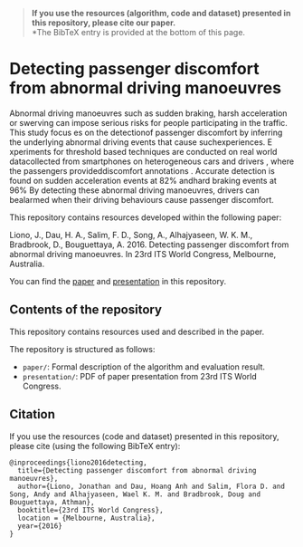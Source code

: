 > **If you use the resources (algorithm, code and dataset) presented in this repository, please cite our paper.**  
*The BibTeX entry is provided at the bottom of this page. 

# Detecting passenger discomfort from abnormal driving manoeuvres

Abnormal driving manoeuvres such as sudden braking, harsh acceleration or swerving can impose serious risks for people participating in the traffic. This study focus es on the detectionof passenger discomfort by inferring the underlying abnormal driving events that cause suchexperiences. E xperiments for threshold based techniques are conducted on real world datacollected from smartphones on heterogeneous cars and drivers , where the passengers provideddiscomfort annotations . Accurate detection is found on sudden acceleration events at 82% andhard braking events at 96% By detecting these abnormal driving manoeuvres, drivers can bealarmed when their driving behaviours cause passenger discomfort.

This repository contains resources developed within the following paper:

  Liono, J., Dau, H. A., Salim, F. D., Song, A., Alhajyaseen, W. K. M., Bradbrook, D., Bouguettaya, A. 2016. Detecting passenger discomfort from abnormal driving manoeuvres. In 23rd ITS World Congress, Melbourne, Australia. 
  
You can find the [paper](https://github.com/cruiseresearchgroup/DetectingPassengerDiscomfortAbnormalDrivingManoeuvres/blob/master/paper/ITS16_paper_AN-SP0728.pdf) and [presentation](https://github.com/cruiseresearchgroup/DetectingPassengerDiscomfortAbnormalDrivingManoeuvres/blob/master/presentation/ITS%20world%20congress%202016.pdf) in this repository. 

## Contents of the repository
This repository contains resources used and described in the paper.

The repository is structured as follows:

- `paper/`: Formal description of the algorithm and evaluation result. 
- `presentation/`: PDF of paper presentation from 23rd ITS World Congress. 


## Citation
If you use the resources (code and dataset) presented in this repository, please cite (using the following BibTeX entry):
```
@inproceedings{liono2016detecting,
  title={Detecting passenger discomfort from abnormal driving manoeuvres},
  author={Liono, Jonathan and Dau, Hoang Anh and Salim, Flora D. and Song, Andy and Alhajyaseen, Wael K. M. and Bradbrook, Doug and Bouguettaya, Athman},
  booktitle={23rd ITS World Congress},
  location = {Melbourne, Australia},
  year={2016}
}
```
